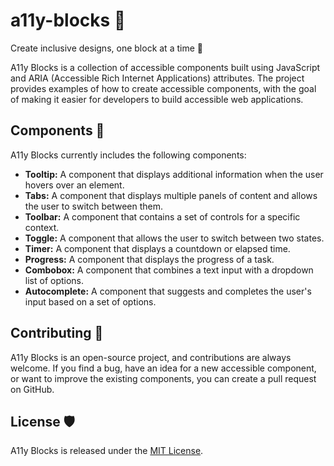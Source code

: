 # a11y-blocks 🤝
 Create inclusive designs, one block at a time 🤝
 
A11y Blocks is a collection of accessible components built using JavaScript and ARIA (Accessible Rich Internet Applications) attributes. The project provides examples of how to create accessible components, with the goal of making it easier for developers to build accessible web applications.

## Components 🧱

A11y Blocks currently includes the following components:

- **Tooltip:** A component that displays additional information when the user hovers over an element.
- **Tabs:** A component that displays multiple panels of content and allows the user to switch between them.
- **Toolbar:** A component that contains a set of controls for a specific context.
- **Toggle:** A component that allows the user to switch between two states.
- **Timer:** A component that displays a countdown or elapsed time.
- **Progress:** A component that displays the progress of a task.
- **Combobox:** A component that combines a text input with a dropdown list of options.
- **Autocomplete:** A component that suggests and completes the user's input based on a set of options.

## Contributing 🙌

A11y Blocks is an open-source project, and contributions are always welcome. If you find a bug, have an idea for a new accessible component, or want to improve the existing components, you can create a pull request on GitHub.

## License 🛡

A11y Blocks is released under the [MIT License](https://github.com/siddhigate/a11y-blocks/blob/main/LICENSE).
